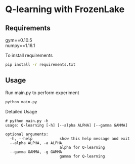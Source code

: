 # Q-learning with FrozenLake

## Requirements

gym==0.10.5  
numpy==1.16.1

To install requirements
```bash
pip install -r requirements.txt
```

## Usage

Run main.py to perform experiment
```bash
python main.py
```

Detailed Usage
```
# python main.py -h
usage: Q-learning [-h] [--alpha ALPHA] [--gamma GAMMA]

optional arguments:
  -h, --help            show this help message and exit
  --alpha ALPHA, -a ALPHA
                        alpha for Q-learning
  --gamma GAMMA, -g GAMMA
                        gamma for Q-learning

```
